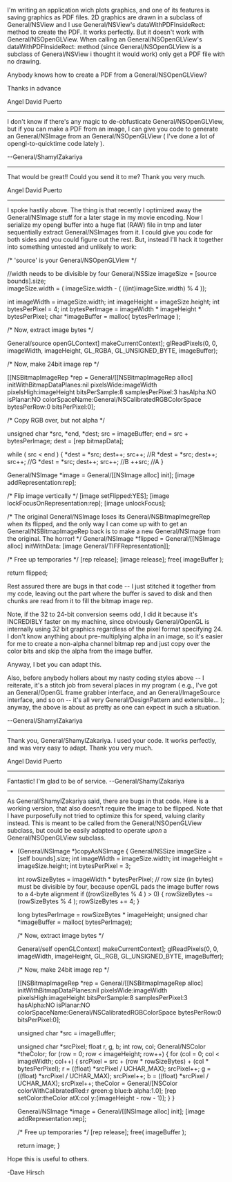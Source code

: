 

I'm writing an application wich plots graphics, and one of its features is saving graphics as PDF files. 2D graphics are drawn in a subclass of General/NSView and I use General/NSView's dataWithPDFInsideRect: method to create the PDF. It works perfectly. But it doesn't work with General/NSOpenGLView. When  calling an General/NSOpenGLView's dataWithPDFInsideRect: method (since General/NSOpenGLView is a subclass of General/NSView i thought it would work) only get a PDF file with no drawing. 

Anybody knows how to create a PDF from a General/NSOpenGLView?

Thanks in advance

Angel David Puerto

----

I don't know if there's any magic to de-obfusticate General/NSOpenGLView, but if you can make a PDF from an image, I can give you code to generate an General/NSImage from an General/NSOpenGLView ( I've done a lot of opengl-to-quicktime code lately ).

--General/ShamylZakariya

----

That would be great!! Could you send it to me? 
Thank you very much.

Angel David Puerto

----

I spoke hastily above. The thing is that recently I optimized away the General/NSImage stuff for a later stage in my movie encoding. Now I serialize my opengl buffer into a huge flat (RAW) file in tmp and later sequentially extract General/NSImages from it. I could give you code for both sides and you could figure out the rest. But, instead I'll hack it together into something untested and unlikely to work:


    

/*
    'source' is your General/NSOpenGLView
*/

//width needs to be divisible by four
General/NSSize imageSize = [source bounds].size;			
imageSize.width = ( imageSize.width - ( ((int)imageSize.width) % 4 ));

int imageWidth = imageSize.width;
int imageHeight = imageSize.height;
int bytesPerPixel = 4;
int bytesPerImage = imageWidth * imageHeight * bytesPerPixel;
char *imageBuffer = malloc( bytesPerImage );

	
/*
	Now, extract image bytes
*/  
		
General/source openGLContext] makeCurrentContext];
glReadPixels(0, 0, imageWidth, imageHeight, GL_RGBA, GL_UNSIGNED_BYTE, imageBuffer);


/*
	Now, make 24bit image rep
*/

[[NSBitmapImageRep *rep = General/[[NSBitmapImageRep alloc]
		initWithBitmapDataPlanes:nil
					  pixelsWide:imageWidth
					  pixelsHigh:imageHeight
				   bitsPerSample:8
				 samplesPerPixel:3
						hasAlpha:NO
						isPlanar:NO
				  colorSpaceName:General/NSCalibratedRGBColorSpace
					 bytesPerRow:0
					bitsPerPixel:0];
					
/*
	Copy RGB over, but not alpha
*/

unsigned char *src, *end, *dest;
src = imageBuffer;
end = src + bytesPerImage;
dest = [rep bitmapData];

while ( src < end )
{
	*dest = *src; dest++; src++; //R
	*dest = *src; dest++; src++; //G
	*dest = *src; dest++; src++; //B
	++src;                       //A
}

		
General/NSImage *image = General/[[NSImage alloc] init];
[image addRepresentation:rep];

/*
	Flip image vertically
*/
[image setFlipped:YES];
[image lockFocusOnRepresentation:rep];
[image unlockFocus];


/*
	The original General/NSImage loses its General/NSBitmapImegreRep when its flipped, and the
	only way I can come up with to get an General/NSBitmapImageRep back is to make a 
	new General/NSImage from the original. The horror!
*/
General/NSImage *flipped = General/[[NSImage alloc] initWithData: [image General/TIFFRepresentation]];
		
/*
	Free up temporaries
*/
[rep release];
[image release];
free( imageBuffer );

return flipped;




Rest assured there are bugs in that code -- I just stitched it together from my code, leaving out the part where the buffer is saved to disk and then chunks are read from it to fill the bitmap image rep.

Note, if the 32 to 24-bit conversion seems odd, I did it because it's INCREDIBLY faster on my machine, since obviously General/OpenGL is internally using 32 bit graphics regardless of the pixel format specifying 24. I don't know anything about pre-multiplying alpha in an image, so it's easier for me to create a non-alpha channel bitmap rep and just copy over the color bits and skip the alpha from the image buffer.

Anyway, I bet you can adapt this.

Also, before anybody hollers about my nasty coding styles above -- I reiterate, it's a stitch job from several places in my program ( e.g., I've got an General/OpenGL frame grabber interface, and an General/ImageSource interface, and so on -- it's all very General/DesignPattern and extensible... ); anyway, the above is about as pretty as one can expect in such a situation.

--General/ShamylZakariya

----

Thank you, General/ShamylZakariya. I used your code. It works perfectly, and was very easy to adapt.
Thank you very much.

Angel David Puerto

----

Fantastic! I'm glad to be of service. --General/ShamylZakariya

----

As General/ShamylZakariya said, there are bugs in that code.  Here is a working version, that also doesn't require the image to be flipped.  Note that I have purposefully not tried to optimize this for speed, valuing clarity instead.
This is meant to be called from the General/NSOpenGLView subclass, but could be easily adapted to operate *upon* a General/NSOpenGLView subclass.

    
- (General/NSImage *)copyAsNSImage
{
	General/NSSize imageSize = [self bounds].size;
	int imageWidth = imageSize.width;
	int imageHeight = imageSize.height;
	int bytesPerPixel = 3;

	int rowSizeBytes = imageWidth * bytesPerPixel;
	// row size (in bytes) must be divisible by four, because openGL pads the image buffer rows to a 4-byte alignment
	if ((rowSizeBytes % 4 ) > 0) {
		rowSizeBytes -= (rowSizeBytes % 4 );
		rowSizeBytes += 4;
	}
	
	long bytesPerImage = rowSizeBytes * imageHeight;
	unsigned char *imageBuffer = malloc( bytesPerImage);

	/*
	 Now, extract image bytes
	 */  
	
	General/self openGLContext] makeCurrentContext];
	glReadPixels(0, 0, imageWidth, imageHeight, GL_RGB, GL_UNSIGNED_BYTE, imageBuffer);
	
	/*
	 Now, make 24bit image rep
	 */
	
	[[NSBitmapImageRep *rep = General/[[NSBitmapImageRep alloc]
							 initWithBitmapDataPlanes:nil
							 pixelsWide:imageWidth
							 pixelsHigh:imageHeight
							 bitsPerSample:8
							 samplesPerPixel:3
							 hasAlpha:NO
							 isPlanar:NO
							 colorSpaceName:General/NSCalibratedRGBColorSpace
							 bytesPerRow:0
							 bitsPerPixel:0];
	
	unsigned char *src = imageBuffer;
	
	unsigned char *srcPixel;
	float r, g, b;
	int row, col;
	General/NSColor *theColor;
	for (row = 0; row < imageHeight; row++) {
		for (col = 0; col < imageWidth; col++) {
			srcPixel = src + (row * rowSizeBytes) + (col * bytesPerPixel);
			r = ((float) *srcPixel / UCHAR_MAX);  srcPixel++;
			g = ((float) *srcPixel / UCHAR_MAX);  srcPixel++;
			b = ((float) *srcPixel / UCHAR_MAX);  srcPixel++;
			theColor = General/[NSColor colorWithCalibratedRed:r green:g blue:b alpha:1.0];
			[rep setColor:theColor atX:col y:(imageHeight - row - 1)];
		}
	}

	
	General/NSImage *image = General/[[NSImage alloc] init];
	[image addRepresentation:rep];
	
	/*
	 Free up temporaries
	 */
	[rep release];
	free( imageBuffer );
	
	return image;
}


Hope this is useful to others.

-Dave Hirsch